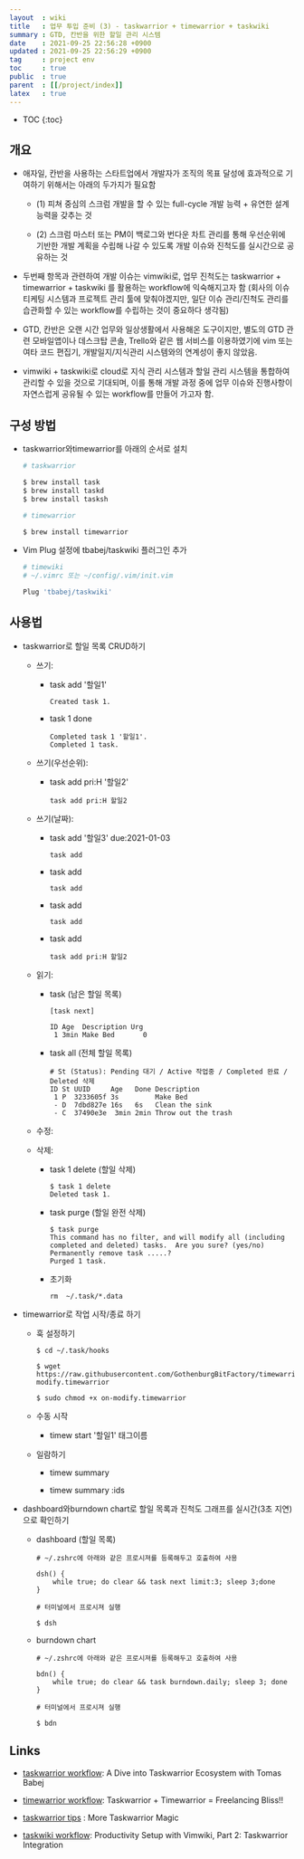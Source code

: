 ```yaml
---
layout  : wiki
title   : 업무 투입 준비 (3) - taskwarrior + timewarrior + taskwiki
summary : GTD, 칸반을 위한 할일 관리 시스템
date    : 2021-09-25 22:56:28 +0900
updated : 2021-09-25 22:56:29 +0900
tag     : project env
toc     : true
public  : true
parent  : [[/project/index]]
latex   : true
---
```

* TOC
{:toc}

## 개요

* 애자일, 칸반을 사용하는 스타트업에서 개발자가 조직의 목표 달성에 효과적으로 기여하기 위해서는 아래의 두가지가 필요함

    * (1) 피쳐 중심의 스크럼 개발을 할 수 있는 full-cycle 개발 능력 + 유연한 설계 능력을 갖추는 것 

    * (2) 스크럼 마스터 또는 PM이 백로그와 번다운 차트 관리를 통해 우선순위에 기반한 개발 계획을 수립해 나갈 수 있도록 개발 이슈와 진척도를 실시간으로 공유하는 것

* 두번째 항목과 관련하여 개발 이슈는 vimwiki로, 업무 진척도는 taskwarrior + timewarrior + taskwiki 를 활용하는 workflow에 익숙해지고자 함 (회사의 이슈 티케팅 시스템과 프로젝트 관리 툴에 맞춰야겠지만, 일단 이슈 관리/진척도 관리를 습관화할 수 있는 workflow를 수립하는 것이 중요하다 생각됨)

* GTD, 칸반은 오랜 시간 업무와 일상생활에서 사용해온 도구이지만, 별도의 GTD 관련 모바일앱이나 데스크탑 콘솔, Trello와 같은 웹 서비스를 이용하였기에 vim 또는 여타 코드 편집기, 개발일지/지식관리 시스템와의 연계성이 좋지 않았음.

* vimwiki + taskwiki로 cloud로 지식 관리 시스템과 할일 관리 시스템을 통합하여 관리할 수 있을 것으로 기대되며, 이를 통해 개발 과정 중에 업무 이슈와 진행사항이 자연스럽게 공유될 수 있는 workflow를 만들어 가고자 함.


## 구성 방법

* taskwarrior와timewarrior를 아래의 순서로 설치

    ```bash
    # taskwarrior 

    $ brew install task
    $ brew install taskd
    $ brew install tasksh

    # timewarrior 

    $ brew install timewarrior	
    ```

* Vim Plug 설정에 tbabej/taskwiki 플러그인 추가

    ```bash
    # timewiki 
    # ~/.vimrc 또는 ~/config/.vim/init.vim

    Plug 'tbabej/taskwiki'

    ```

## 사용법

* taskwarrior로 할일 목록 CRUD하기 

    * 쓰기:

        * task add '할일1'

            ```shell
            Created task 1.
            ```

        * task 1 done 

            ```shell
            Completed task 1 '할일1'.
            Completed 1 task.
            ```
    * 쓰기(우선순위):

        * task add pri:H '할일2'

            ```shell
            task add pri:H 할일2
            ```

    * 쓰기(날짜):

        * task add '할일3' due:2021-01-03

            ```shell
            task add 
            ```

        * task add 

            ```shell
            task add 
            ```

        * task add 

            ```shell
            task add 
            ```

        * task add 

            ```shell
            task add pri:H 할일2
            ```


    * 읽기: 

        * task (남은 할일 목록)

            ```shell
            [task next]

            ID Age  Description Urg
             1 3min Make Bed       0
             ```

        * task all (전체 할일 목록)

            ```shell
            # St (Status): Pending 대기 / Active 작업중 / Completed 완료 / Deleted 삭제
            ID St UUID     Age   Done Description
             1 P  3233605f 3s         Make Bed
             - D  7dbd827e 16s   6s   Clean the sink
             - C  37490e3e  3min 2min Throw out the trash
            ```

    * 수정: 

    * 삭제: 

        * task 1 delete (할일 삭제)

            ```shell
            $ task 1 delete 
            Deleted task 1.
            ```

        * task purge (할일 완전 삭제)

            ```shell
            $ task purge
            This command has no filter, and will modify all (including completed and deleted) tasks.  Are you sure? (yes/no)
            Permanently remove task .....?
            Purged 1 task.
            ```

        * 초기화

            ```shell
            rm  ~/.task/*.data
            ```

* timewarrior로 작업 시작/종료 하기

    * 훅 설정하기

        ```shell
        $ cd ~/.task/hooks

        $ wget https://raw.githubusercontent.com/GothenburgBitFactory/timewarrior/dev/ext/on-modify.timewarrior

        $ sudo chmod +x on-modify.timewarrior
        ```



    * 수동 시작

        * timew start '할일1' 태그이름

    * 일람하기

        * timew summary

        * timew summary :ids

* dashboard와burndown chart로 할일 목록과 진척도 그래프를 실시간(3초 지연)으로 확인하기

    * dashboard (할일 목록)

        ```shell
        # ~/.zshrc에 아래와 같은 프로시져를 등록해두고 호출하여 사용

        dsh() {
            while true; do clear && task next limit:3; sleep 3;done
        }

        # 터미널에서 프로시져 실행

        $ dsh
        ```
    
    * burndown chart

        ```shell
        # ~/.zshrc에 아래와 같은 프로시져를 등록해두고 호출하여 사용

        bdn() {
            while true; do clear && task burndown.daily; sleep 3; done
        }

        # 터미널에서 프로시져 실행

        $ bdn
        ```


## Links

* [taskwarrior workflow](https://www.youtube.com/watch?v=tijnc65soEI&t=2517s): A Dive into Taskwarrior Ecosystem with Tomas Babej


* [timewarrior workflow](https://www.youtube.com/watch?v=f_Be0CUVvA4): Taskwarrior + Timewarrior = Freelancing Bliss!!

* [taskwarrior tips](https://www.youtube.com/watch?v=8ECTOOWy9RY&list=PLDbCr4bKmB2ll9wBIUlVs4WdXPsA6GYlR&index=4) : More Taskwarrior Magic

* [taskwiki workflow](https://www.youtube.com/watch?v=UuHJloiDErM): Productivity Setup with Vimwiki, Part 2: Taskwarrior Integration


